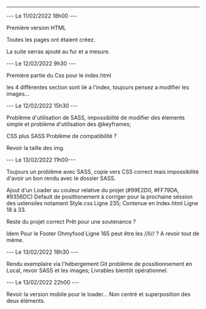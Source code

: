 ***************


--- Le 11/02/2022 18h00 ---


Première version HTML

Toutes les pages ont étaient créez.

La suite serras ajouté au fur et a mesure.


--- Le 12/02/2022 9h30 ---

Première partie du Css pour le index.html

les 4 diffèrentes section sont lié a l'index, toujours pensez a modifier les images...


--- Le 12/02/2022 15h30 ---

Problème d'utilisation de SASS, impossibilité de modifier des élements simple et problème d'utilisation des @keyframes;

CSS plus SASS Problème de compatibilité ?

Revoir la taille des img.

--- Le 13/02/2022 11h00---

Toujours un problème avec SASS, copie vers CSS correct mais impossibilité d'avoir un bon rendu avec le dossier SASS.

Ajout d'un Loader au couleur relative du projet (#99E2D0, #FF79DA, #9356DC)
Default de posittionement à corriger pour la prochaine séssion des ustensiles notament Style.css Ligne 235; Contenue en Index.html Ligne 18 à 33.

Reste du projet correct Prêt pour une soutenance ?


Idem Pour le Footer Ohmyfood Ligne 165 peut être les //li// ? A revoir tout de même.


--- Le 13/02/2022 18h30 ---

Rendu exemplaire via l'hébergement Git problème de possitionnement en Local, revoir SASS et les images; Livrables bientôt opérationnel.


--- Le 13/02/2022 22h00 ---

Revoir la version mobile pour le loader... Non centré et superposition des deux éléments.
